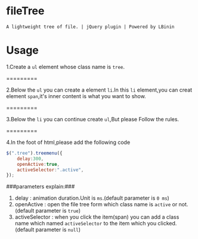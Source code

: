 # fileTree
	A lightweight tree of file. | jQuery plugin | Powered by LBinin
# Usage
1.Create a `ul` element whose class name is `tree`.

=========

2.Below the `ul` you can create a element `li`.In this `li` element,you can creat element `span`,it's inner content is what you want to show.

=========

3.Below the `li` you can continue create `ul`,But please Follow the rules.

=========

4.In the foot of html,please add the following code
```javascript
$(".tree").treemenu({
	delay:300,
	openActive:true,
	activeSelector:".active",
});
```
###parameters explain:###
1. delay : animation duration.Unit is `ms`.(default parameter is `0 ms`)
2. openActive : open the file tree form which class name is `active` or not.(default parameter is `true`)
3. activeSelector : when you click the item(span) you can add a class name which named `activeSelector` to the item which you clicked.(default parameter is `null`)
